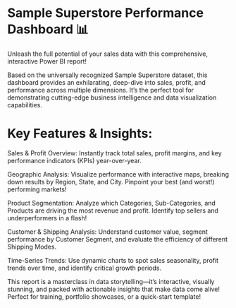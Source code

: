 # Sample Superstore Performance Dashboard 📊
Unleash the full potential of your sales data with this comprehensive, interactive Power BI report!

Based on the universally recognized Sample Superstore dataset, this dashboard provides an exhilarating, deep-dive into sales, profit, and performance across multiple dimensions. It’s the perfect tool for demonstrating cutting-edge business intelligence and data visualization capabilities.

# Key Features & Insights:

Sales & Profit Overview: Instantly track total sales, profit margins, and key performance indicators (KPIs) year-over-year.

Geographic Analysis: Visualize performance with interactive maps, breaking down results by Region, State, and City. Pinpoint your best (and worst!) performing markets!

Product Segmentation: Analyze which Categories, Sub-Categories, and Products are driving the most revenue and profit. Identify top sellers and underperformers in a flash!

Customer & Shipping Analysis: Understand customer value, segment performance by Customer Segment, and evaluate the efficiency of different Shipping Modes.

Time-Series Trends: Use dynamic charts to spot sales seasonality, profit trends over time, and identify critical growth periods.

This report is a masterclass in data storytelling—it’s interactive, visually stunning, and packed with actionable insights that make data come alive! Perfect for training, portfolio showcases, or a quick-start template!


